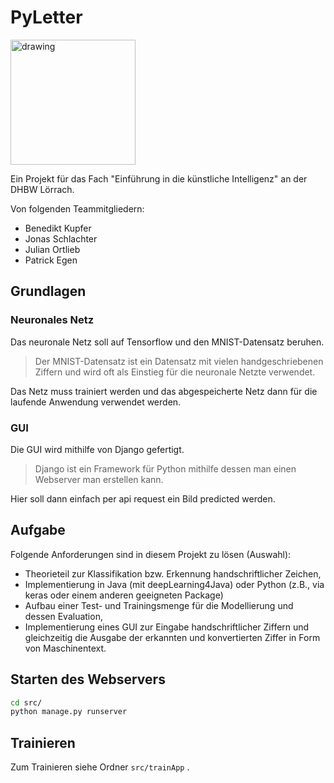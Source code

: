 # PyLetter
<img src="https://upload.wikimedia.org/wikipedia/de/thumb/1/1d/DHBW-Logo.svg/2880px-DHBW-Logo.svg.png" alt="drawing" width="200"/>

Ein Projekt für das Fach "Einführung in die künstliche Intelligenz" an der DHBW Lörrach.

Von folgenden Teammitgliedern:
- Benedikt Kupfer
- Jonas Schlachter
- Julian Ortlieb
- Patrick Egen

## Grundlagen
### Neuronales Netz
Das neuronale Netz soll auf Tensorflow und den MNIST-Datensatz beruhen.

> Der MNIST-Datensatz ist ein Datensatz mit vielen handgeschriebenen Ziffern und wird oft als Einstieg für die neuronale Netzte verwendet.

Das Netz muss trainiert werden und das abgespeicherte Netz dann für die laufende Anwendung verwendet werden.

### GUI
Die GUI wird mithilfe von Django gefertigt.
> Django ist ein Framework für Python mithilfe dessen man einen Webserver man erstellen kann.

Hier soll dann einfach per api request ein Bild predicted werden.

## Aufgabe
Folgende Anforderungen sind in diesem Projekt zu lösen (Auswahl):
- Theorieteil zur Klassifikation bzw. Erkennung handschriftlicher Zeichen,
- Implementierung in Java (mit deepLearning4Java) oder Python (z.B., via keras oder einem anderen geeigneten Package)
- Aufbau einer Test- und Trainingsmenge für die Modellierung und dessen Evaluation,
- Implementierung eines GUI zur Eingabe handschriftlicher Ziffern und gleichzeitig die Ausgabe der erkannten und konvertierten Ziffer in Form von Maschinentext.

## Starten des Webservers
``` bash
cd src/
python manage.py runserver
```

## Trainieren
Zum Trainieren siehe Ordner ```src/trainApp``` .